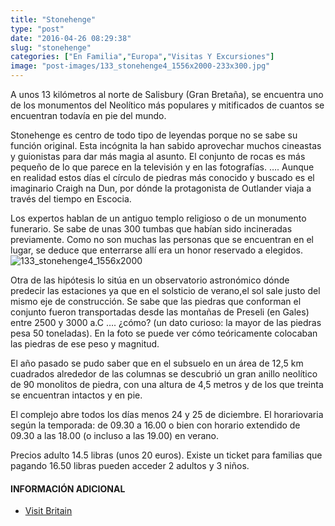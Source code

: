 ```yaml
---
title: "Stonehenge"
type: "post"
date: "2016-04-26 08:29:38"
slug: "stonehenge"
categories: ["En Familia","Europa","Visitas Y Excursiones"]
image: "post-images/133_stonehenge4_1556x2000-233x300.jpg"
---
```


   
  
A unos 13 kilómetros al norte de Salisbury (Gran Bretaña), se encuentra uno de los monumentos del Neolítico más populares y mitificados de cuantos se encuentran todavía en pie del mundo.  
  
Stonehenge es centro de todo tipo de leyendas porque no se sabe su función original. Esta incógnita la han sabido aprovechar muchos cineastas y guionistas para dar más magia al asunto. El conjunto de rocas es más pequeño de lo que parece en la televisión y en las fotografías. …. Aunque en realidad estos días el círculo de piedras más conocido y buscado es el imaginario Craigh na Dun, por dónde la protagonista de Outlander viaja a través del tiempo en Escocia.  
  
Los expertos hablan de un antiguo templo religioso o de un monumento funerario. Se sabe de unas 300 tumbas que habían sido incineradas previamente. Como no son muchas las personas que se encuentran en el lugar, se deduce que enterrarse allí era un honor reservado a elegidos.![133_stonehenge4_1556x2000](post-images/133_stonehenge4_1556x2000-233x300.jpg)  
  
Otra de las hipótesis lo sitúa en un observatorio astronómico dónde predecir las estaciones ya que en el solsticio de verano,el sol sale justo del mismo eje de construcción. Se sabe que las piedras que conforman el conjunto fueron transportadas desde las montañas de Preseli (en Gales) entre 2500 y 3000 a.C …. ¿cómo? (un dato curioso: la mayor de las piedras pesa 50 toneladas). En la foto se puede ver cómo teóricamente colocaban las piedras de ese peso y magnitud.  
  
El año pasado se pudo saber que en el subsuelo en un área de 12,5 km cuadrados alrededor de las columnas se descubrió un gran anillo neolítico de 90 monolitos de piedra, con una altura de 4,5 metros y de los que treinta se encuentran intactos y en pie.  
  
El complejo abre todos los días menos 24 y 25 de diciembre. El horariovaria según la temporada: de 09.30 a 16.00 o bien con horario extendido de 09.30 a las 18.00 (o incluso a las 19.00) en verano.  
  
Precios adulto 14.5 libras (unos 20 euros). Existe un ticket para familias que pagando 16.50 libras pueden acceder 2 adultos y 3 niños.

#### INFORMACIÓN ADICIONAL

- [Visit Britain ](https://www.visitbritain.com/es/es/stonehenge)